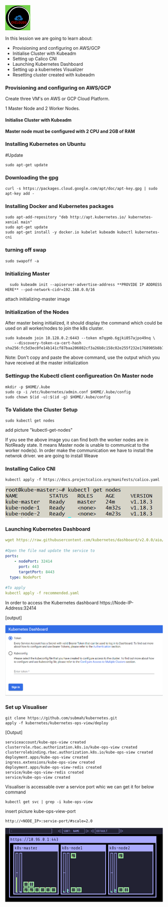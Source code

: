 <img src="../images/c4logo.png">

In this lession we are going to learn about:

- Provisioning and configuring on AWS/GCP
- Initialise Cluster with Kubeadm
- Setting up Calico CNI
- Launching Kubernetes Dashboard
- Setting up a kubernetes Visualizer
- Resetting cluster created with kubeadm

### Provisioning and configuring on AWS/GCP
Create three VM's on AWS or GCP Cloud Platform.

1 Master Node and 2 Worker Nodes.

#### Initialise Cluster with Kubeadm
__Master node must be configured with 2 CPU and 2GB of RAM__
### Installing Kubernetes on Ubuntu

#Update 
```
sudo apt-get update

``` 
### Downloading the gpg
```
curl -s https://packages.cloud.google.com/apt/doc/apt-key.gpg | sudo apt-key add -
```
### Installing Docker and Kubernetes packages
```syntax
sudo apt-add-repository "deb http://apt.kubernetes.io/ kubernetes-xenial main"
sudo apt-get update
sudo apt-get install -y docker.io kubelet kubeadm kubectl kubernetes-cni 

```
### turning off swap
```
sudo swapoff -a

```

### Initializing Master
```
  sudo kubeadm init --apiserver-advertise-address **PROVIDE IP ADDRESS HERE** --pod-network-cidr=192.168.0.0/16
```
attach initializing-master image

### Initialization of the Nodes
After master being initialized, it should display the command which could be used on all worker/nodes to join the k8s cluster.
```
sudo kubeadm join 10.128.0.2:6443 --token m7qgmb.6gjki057ajpo49nq \
    --discovery-token-ca-cert-hash sha256:fc5d3ec0fe14b141cf87baa206082cf3a26b8c158c02e255f232e1768905b8b7
```
Note: Don't copy and paste the above command, use the output which you have received at the master initialization

### Settingup the Kubectl client configureation On Master node
```color
mkdir -p $HOME/.kube
sudo cp -i /etc/kubernetes/admin.conf $HOME/.kube/config
sudo chown $(id -u):$(id -g) $HOME/.kube/config
```

### To Validate the Cluster Setup
```
sudo kubectl get nodes
```
add picture "kubectl-get-nodes"

If you see the above image you can find both the worker nodes are in NotReady state. It means Master node is unable to communicat to the worker node(s). In order make the communication we have to install the netwrok driver. we are going to install Weave

### Installing Calico CNI
```
kubectl apply -f https://docs.projectcalico.org/manifests/calico.yaml
```
<img src="../images/get-nodes.png">

### Launching Kubernetes Dashboard
```yml
wget https://raw.githubusercontent.com/kubernetes/dashboard/v2.0.0/aio/deploy/recommended.yaml

#Open the file nad update the service to
ports:
    - nodePort: 32414
      port: 443
      targetPort: 8443
  type: NodePort

#To apply 
kubectl apply -f recommended.yaml
```

In order to access the Kubernetes dashboard 
https://Node-IP-Address:32414 

[output]

<img src="../images/kubernetes-dashboard-token.png">

### Set up Visualiser
```
git clone https://github.com/submah/kubernetes.git
apply -f kubernetes/kubernetes-ops-view/deploy
```
[Output]
```
serviceaccount/kube-ops-view created
clusterrole.rbac.authorization.k8s.io/kube-ops-view created
clusterrolebinding.rbac.authorization.k8s.io/kube-ops-view created
deployment.apps/kube-ops-view created
ingress.extensions/kube-ops-view created
deployment.apps/kube-ops-view-redis created
service/kube-ops-view-redis created
service/kube-ops-view created
```

Visualiser is accessable over a service port whic we can get it for below command

```
kubectl get svc | grep -i kube-ops-view
```

insert picture kube-ops-view-port

```
http://<NODE_IP>:servie-port/#scale=2.0
```

<img src="../images/viasualizer.PNG">
